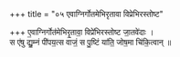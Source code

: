 +++
title = "०५ एवाग्निर्गोतमेभिरृतावा विप्रेभिरस्तोष्ट"

+++
ए॒वाग्निर्गोत॑मेभिरृ॒तावा॒ विप्रे॑भिरस्तोष्ट जा॒तवे॑दाः ।  
स ए॑षु द्यु॒म्नं पी॑पय॒त्स वाजं॒ स पु॒ष्टिं या॑ति॒ जोष॒मा चि॑कि॒त्वान् ॥